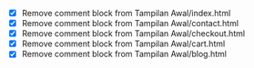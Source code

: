 - [x] Remove comment block from Tampilan Awal/index.html
- [x] Remove comment block from Tampilan Awal/contact.html
- [x] Remove comment block from Tampilan Awal/checkout.html
- [x] Remove comment block from Tampilan Awal/cart.html
- [x] Remove comment block from Tampilan Awal/blog.html
